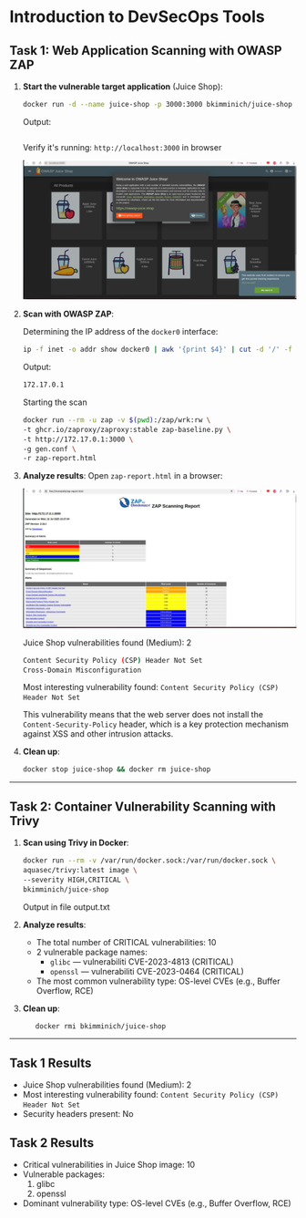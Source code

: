 # Introduction to DevSecOps Tools

## Task 1: Web Application Scanning with OWASP ZAP

1. **Start the vulnerable target application** (Juice Shop):

    ```bash
    docker run -d --name juice-shop -p 3000:3000 bkimminich/juice-shop
    ```

    Output:

    ```bash

    ```

   Verify it's running: `http://localhost:3000` in browser

   ![alt text](images/juice_shop.jpg)

2. **Scan with OWASP ZAP**:

    Determining the IP address of the `docker0` interface:

    ```bash
    ip -f inet -o addr show docker0 | awk '{print $4}' | cut -d '/' -f 1
    ```

    Output:

    ```bash
    172.17.0.1
    ```

    Starting the scan

    ```bash
    docker run --rm -u zap -v $(pwd):/zap/wrk:rw \
    -t ghcr.io/zaproxy/zaproxy:stable zap-baseline.py \
    -t http://172.17.0.1:3000 \
    -g gen.conf \
    -r zap-report.html
    ``` 

3. **Analyze results**:
    Open `zap-report.html` in a browser:

    ![alt text](images/zap.jpg)

    Juice Shop vulnerabilities found (Medium): 2

    ```bash
    Content Security Policy (CSP) Header Not Set
    Cross-Domain Misconfiguration
    ```

    Most interesting vulnerability found: `Content Security Policy (CSP) Header Not Set`

    This vulnerability means that the web server does not install the `Content-Security-Policy` header, which is a key protection mechanism against XSS and other intrusion attacks.

4. **Clean up**:

    ```bash
    docker stop juice-shop && docker rm juice-shop
    ```

---

## Task 2: Container Vulnerability Scanning with Trivy

1. **Scan using Trivy in Docker**:

    ```bash
    docker run --rm -v /var/run/docker.sock:/var/run/docker.sock \
    aquasec/trivy:latest image \
    --severity HIGH,CRITICAL \
    bkimminich/juice-shop
    ```

    Output in file output.txt

2. **Analyze results**:
    - The total number of CRITICAL vulnerabilities: 10
    - 2 vulnerable package names: 
        - `glibc` — vulnerabiliti CVE-2023-4813 (CRITICAL)
        - `openssl` — vulnerabiliti CVE-2023-0464 (CRITICAL)
    - The most common vulnerability type: OS-level CVEs (e.g., Buffer Overflow, RCE)

3. **Clean up**:

   ```bash
      docker rmi bkimminich/juice-shop
   ```

---

## Task 1 Results
- Juice Shop vulnerabilities found (Medium): 2
- Most interesting vulnerability found: `Content Security Policy (CSP) Header Not Set`
- Security headers present: No

## Task 2 Results
- Critical vulnerabilities in Juice Shop image: 10
- Vulnerable packages: 
   1. glibc
   2. openssl
- Dominant vulnerability type: OS-level CVEs (e.g., Buffer Overflow, RCE)